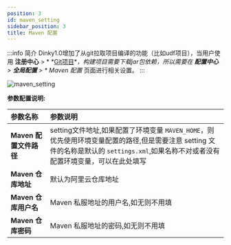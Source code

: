 ```yaml
---
position: 3
id: maven_setting
sidebar_position: 3
title: Maven 配置
---
```


:::info 简介
Dinky1.0增加了从git拉取项目编译的功能（比如udf项目），当用户使用 **注册中心** > *
*[Git项目](../../register_center/git_project)**，构建项目需要下载jar包依赖，所以需要在 **配置中心** > **全局配置** > *
*Maven 配置** 页面进行相关设置。
:::

![maven_setting](http://pic.dinky.org.cn/dinky/docs/test/maven_setting.png)

**参数配置说明:**

| 参数名称             | 参数说明                                                                                                               |
|:-----------------|:-------------------------------------------------------------------------------------------------------------------|
| **Maven 配置文件路径** | setting文件地址,如果配置了环境变量 `MAVEN_HOME`，则优先使用环境变量配置的路径,但是需要注意 setting 文件的名称是默认的 `settings.xml`,如果名称不对或者没有配置环境变量，可以在此处填写 |
| **Maven 仓库地址**   | 默认为阿里云仓库地址                                                                                                         |
| **Maven 仓库用户名**  | Maven 私服地址的用户名,如无则不用填                                                                                              |
| **Maven 仓库密码**   | Maven 私服地址的密码,如无则不用填                                                                                               |
